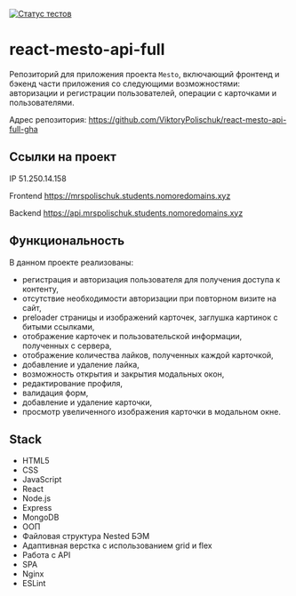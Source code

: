[![Статус тестов](../../actions/workflows/tests.yml/badge.svg)](../../actions/workflows/tests.yml)

# react-mesto-api-full

Репозиторий для приложения проекта `Mesto`, включающий фронтенд и бэкенд части приложения со следующими возможностями: авторизации и регистрации пользователей, операции с карточками и пользователями. 
  

Адрес репозитория: https://github.com/ViktoryPolischuk/react-mesto-api-full-gha

## Ссылки на проект

IP 51.250.14.158

Frontend https://mrspolischuk.students.nomoredomains.xyz

Backend https://api.mrspolischuk.students.nomoredomains.xyz

## Функциональность
В данном проекте реализованы:
* регистрация и авторизация пользователя для получения доступа к контенту,
* отсутствие необходимости авторизации при повторном визите на сайт,
* preloader страницы и изображений карточек, заглушка картинок с битыми ссылками,
* отображение карточек и пользовательской информации, полученных с сервера,
* отображение количества лайков, полученных каждой карточкой,
* добавление и удаление лайка,
* возможность открытия и закрытия модальных окон,
* редактирование профиля,
* валидация форм,
* добавление и удаление карточки,
* просмотр увеличенного изображения карточки в модальном окне.

  
## Stack
* HTML5
* CSS
* JavaScript
* React
* Node.js
* Express
* MongoDB
* ООП
* Файловая структура Nested БЭМ
* Адаптивная верстка с использованием grid и flex
* Работа с API
* SPA
* Nginx
* ESLint
